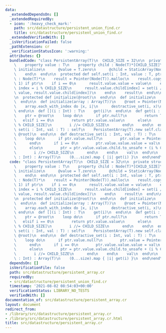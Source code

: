 ```yaml
---
data:
  _extendedDependsOn: []
  _extendedRequiredBy:
  - icon: ':heavy_check_mark:'
    path: src/datastructure/persistent_union_find.cr
    title: src/datastructure/persistent_union_find.cr
  _extendedVerifiedWith: []
  _isVerificationFailed: false
  _pathExtension: cr
  _verificationStatusIcon: ':warning:'
  attributes: {}
  bundledCode: "class PersistentArray(T)\n  CHILD_SIZE = 32\n\n  private struct Node(T)\n\
    \    property value : T\n    property child : Node(T)*[CHILD_SIZE]\n\n    def\
    \ initialize\n      @value = T.zero\n      @child = StaticArray(Node(T)*, CHILD_SIZE).new(Pointer(Node(T)).null)\n\
    \    end\n  end\n\n  protected def self.set(i : Int, value : T, ptr : Node(T)*)\
    \ : Node(T)*\n    result = Pointer(Node(T)).malloc\n    result.copy_from(ptr,\
    \ 1) if ptr\n    if i == 0\n      result.value.value = value\n    else\n     \
    \ index = i % CHILD_SIZE\n      result.value.child[index] = set(i // CHILD_SIZE,\
    \ value, result.value.child[index])\n    end\n    result\n  end\n\n  @root : Node(T)*\n\
    \n  protected def initialize(@root)\n  end\n\n  def initialize\n    @root = Pointer(Node(T)).null\n\
    \  end\n\n  def initialize(array : Array(T))\n    @root = Pointer(Node(T)).null\n\
    \    array.each_with_index do |x, i|\n      destractive_set(i, x)\n    end\n \
    \ end\n\n  def [](i : Int) : T\n    get(i)\n  end\n\n  def get(i : Int) : T\n\
    \    ptr = @root\n    loop do\n      if ptr.null?\n        return T.zero\n   \
    \   elsif i == 0\n        return ptr.value.value\n      else\n        ptr = ptr.value.child[i\
    \ % CHILD_SIZE]\n        i //= CHILD_SIZE\n      end\n    end\n  end\n\n  def\
    \ set(i : Int, val : T) : self\n    PersistentArray(T).new self.class.set(i, val,\
    \ @root)\n  end\n\n  def destractive_set(i : Int, val : T) : T\n    ptr = pointerof(@root)\n\
    \    loop do\n      if ptr.value.null?\n        ptr.value = Pointer(Node(T)).malloc\n\
    \      end\n      if i == 0\n        ptr.value.value.value = val\n        break\n\
    \      else\n        ptr = ptr.value.value.child.to_unsafe + (i % CHILD_SIZE)\n\
    \        i //= CHILD_SIZE\n      end\n    end\n    val\n  end\n\n  def to_a(size\
    \ : Int) : Array(T)\n    (0...size).map { |i| get(i) }\n  end\nend\n"
  code: "class PersistentArray(T)\n  CHILD_SIZE = 32\n\n  private struct Node(T)\n\
    \    property value : T\n    property child : Node(T)*[CHILD_SIZE]\n\n    def\
    \ initialize\n      @value = T.zero\n      @child = StaticArray(Node(T)*, CHILD_SIZE).new(Pointer(Node(T)).null)\n\
    \    end\n  end\n\n  protected def self.set(i : Int, value : T, ptr : Node(T)*)\
    \ : Node(T)*\n    result = Pointer(Node(T)).malloc\n    result.copy_from(ptr,\
    \ 1) if ptr\n    if i == 0\n      result.value.value = value\n    else\n     \
    \ index = i % CHILD_SIZE\n      result.value.child[index] = set(i // CHILD_SIZE,\
    \ value, result.value.child[index])\n    end\n    result\n  end\n\n  @root : Node(T)*\n\
    \n  protected def initialize(@root)\n  end\n\n  def initialize\n    @root = Pointer(Node(T)).null\n\
    \  end\n\n  def initialize(array : Array(T))\n    @root = Pointer(Node(T)).null\n\
    \    array.each_with_index do |x, i|\n      destractive_set(i, x)\n    end\n \
    \ end\n\n  def [](i : Int) : T\n    get(i)\n  end\n\n  def get(i : Int) : T\n\
    \    ptr = @root\n    loop do\n      if ptr.null?\n        return T.zero\n   \
    \   elsif i == 0\n        return ptr.value.value\n      else\n        ptr = ptr.value.child[i\
    \ % CHILD_SIZE]\n        i //= CHILD_SIZE\n      end\n    end\n  end\n\n  def\
    \ set(i : Int, val : T) : self\n    PersistentArray(T).new self.class.set(i, val,\
    \ @root)\n  end\n\n  def destractive_set(i : Int, val : T) : T\n    ptr = pointerof(@root)\n\
    \    loop do\n      if ptr.value.null?\n        ptr.value = Pointer(Node(T)).malloc\n\
    \      end\n      if i == 0\n        ptr.value.value.value = val\n        break\n\
    \      else\n        ptr = ptr.value.value.child.to_unsafe + (i % CHILD_SIZE)\n\
    \        i //= CHILD_SIZE\n      end\n    end\n    val\n  end\n\n  def to_a(size\
    \ : Int) : Array(T)\n    (0...size).map { |i| get(i) }\n  end\nend\n"
  dependsOn: []
  isVerificationFile: false
  path: src/datastructure/persistent_array.cr
  requiredBy:
  - src/datastructure/persistent_union_find.cr
  timestamp: '2021-08-02 08:54:03+00:00'
  verificationStatus: LIBRARY_NO_TESTS
  verifiedWith: []
documentation_of: src/datastructure/persistent_array.cr
layout: document
redirect_from:
- /library/src/datastructure/persistent_array.cr
- /library/src/datastructure/persistent_array.cr.html
title: src/datastructure/persistent_array.cr
---
```

